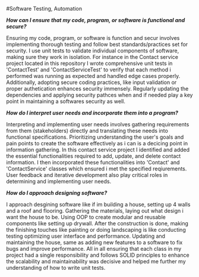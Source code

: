 #Software Testing, Automation

**_How can I ensure that my code, program, or software is functional and secure?_**

Ensuring my code, program, or software is function and secur involves implementing thorough testing and follow best standards/practices set for security. I use unit tests to validate individual components of software, making sure they work in isolation. For instance in the Contact service project located in this repository I wrote comprehensive unit tests in 'ContactTest' and 'ContactServiceTest' to verify that each method i performed was running as expected and handled edge cases properly. Additionally, adopting secure coding practices, like input validation or proper authetication enhances security immensely. Regularly updating the dependencies and applying security pathces when and if needed play a key point in maintaining a softwares security as well. 

**_How do I interpret user needs and incorporate them into a program?_**

Interpreting and implementing user needs involves gathering requirements from them (stakeholders) directly and translating these needs into functional specifications. Prioritizing understanding the user's goals and pain points to create the software effectively as i can is a decicing point in information gathering. In this contact service project I identified and added the essential functionalities required to add, update, and delete contact information. I then incorporated these functionalities into 'Contact' and 'ContactService' classes which ensured i met the specified reqiurements. User feedback and iterative development also play critical roles in determining and implementing user needs.

**_How do I approach designing software?_**

I approach desgining software like if im building a house, setting up 4 walls and a roof and flooring. Gathering the materials, laying out what design i want the house to be. Using OOP to create modular and reusable components like setting up drywall. After the construction is done, making the finishing touches like painting or doing landscaping is like conducting testing optimizing user interface and performance. Updating and maintaining the house, same as adding new features to a software to fix bugs and improve performance. All in all ensuring that each class in my project had a single responsibility and follows SOLID principles to enhance the scalability and maintainability was decisive and helped me further my understanding of how to write unit tests.

